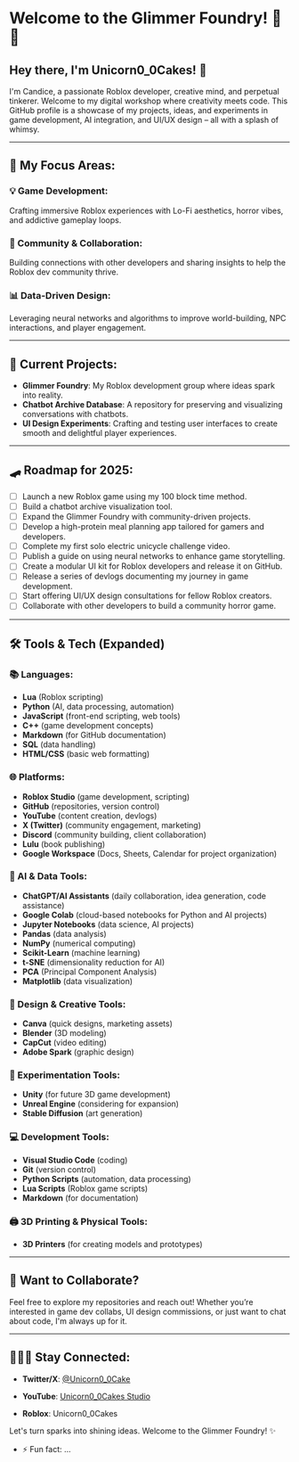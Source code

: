 # Welcome to the Glimmer Foundry! 🌟✨

## Hey there, I'm Unicorn0_0Cakes! 🦄
I'm Candice, a passionate Roblox developer, creative mind, and perpetual tinkerer. Welcome to my digital workshop where creativity meets code. This GitHub profile is a showcase of my projects, ideas, and experiments in game development, AI integration, and UI/UX design – all with a splash of whimsy. 

---

## 🤖 My Focus Areas:

### 💡 Game Development:
Crafting immersive Roblox experiences with Lo-Fi aesthetics, horror vibes, and addictive gameplay loops.

### 📢 Community & Collaboration:
Building connections with other developers and sharing insights to help the Roblox dev community thrive.

### 📊 Data-Driven Design:
Leveraging neural networks and algorithms to improve world-building, NPC interactions, and player engagement.

---

## 🚀 Current Projects:
- **Glimmer Foundry**: My Roblox development group where ideas spark into reality.
- **Chatbot Archive Database**: A repository for preserving and visualizing conversations with chatbots.
- **UI Design Experiments**: Crafting and testing user interfaces to create smooth and delightful player experiences.

---

## 🛹 Roadmap for 2025:
- [ ] Launch a new Roblox game using my 100 block time method.
- [ ] Build a chatbot archive visualization tool.
- [ ] Expand the Glimmer Foundry with community-driven projects.
- [ ] Develop a high-protein meal planning app tailored for gamers and developers.
- [ ] Complete my first solo electric unicycle challenge video.
- [ ] Publish a guide on using neural networks to enhance game storytelling.
- [ ] Create a modular UI kit for Roblox developers and release it on GitHub.
- [ ] Release a series of devlogs documenting my journey in game development.
- [ ] Start offering UI/UX design consultations for fellow Roblox creators.
- [ ] Collaborate with other developers to build a community horror game.

---

## 🛠️ **Tools & Tech (Expanded)**  

### **📚 Languages:**
- **Lua** (Roblox scripting)
- **Python** (AI, data processing, automation)
- **JavaScript** (front-end scripting, web tools)
- **C++** (game development concepts)
- **Markdown** (for GitHub documentation)
- **SQL** (data handling)
- **HTML/CSS** (basic web formatting)

### **🌐 Platforms:**
- **Roblox Studio** (game development, scripting)
- **GitHub** (repositories, version control)
- **YouTube** (content creation, devlogs)
- **X (Twitter)** (community engagement, marketing)
- **Discord** (community building, client collaboration)
- **Lulu** (book publishing)
- **Google Workspace** (Docs, Sheets, Calendar for project organization)

### **🤖 AI & Data Tools:**
- **ChatGPT/AI Assistants** (daily collaboration, idea generation, code assistance)
- **Google Colab** (cloud-based notebooks for Python and AI projects)
- **Jupyter Notebooks** (data science, AI projects)
- **Pandas** (data analysis)
- **NumPy** (numerical computing)
- **Scikit-Learn** (machine learning)
- **t-SNE** (dimensionality reduction for AI)
- **PCA** (Principal Component Analysis)
- **Matplotlib** (data visualization)

### **🎨 Design & Creative Tools:**
- **Canva** (quick designs, marketing assets)
- **Blender** (3D modeling)
- **CapCut** (video editing)
- **Adobe Spark** (graphic design)

### **🧪 Experimentation Tools:**
- **Unity** (for future 3D game development)
- **Unreal Engine** (considering for expansion)
- **Stable Diffusion** (art generation)

### **💻 Development Tools:**
- **Visual Studio Code** (coding)
- **Git** (version control)
- **Python Scripts** (automation, data processing)
- **Lua Scripts** (Roblox game scripts)
- **Markdown** (for documentation)

### **🖨️ 3D Printing & Physical Tools:**
- **3D Printers** (for creating models and prototypes)

---

## 🔎 Want to Collaborate?
Feel free to explore my repositories and reach out! Whether you’re interested in game dev collabs, UI design commissions, or just want to chat about code, I'm always up for it.

---

## 💁🏼‍♀️ Stay Connected:
- **Twitter/X**: [@Unicorn0_0Cake](https://twitter.com/Unicorn0_0Cake)
- **YouTube**: [Unicorn0_0Cakes Studio](https://youtube.com/@unicorn0_0cakes)
  
- **Roblox**: Unicorn0_0Cakes

Let's turn sparks into shining ideas. Welcome to the Glimmer Foundry! ✨


- ⚡ Fun fact: ...

<!---
Unicorn0-0Cakes/Unicorn0-0Cakes is a ✨ special ✨ repository because its `README.md` (this file) appears on your GitHub profile.
You can click the Preview link to take a look at your changes.
--->

